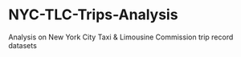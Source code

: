 # NYC-TLC-Trips-Analysis
Analysis on New York City Taxi &amp; Limousine Commission trip record datasets
